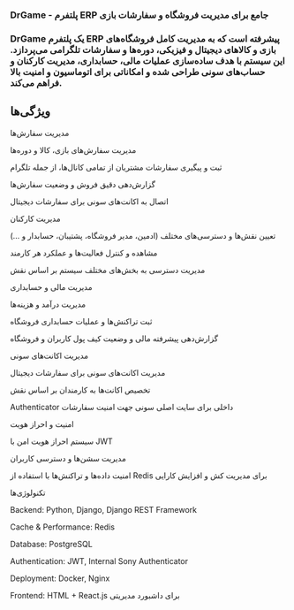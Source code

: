### DrGame - پلتفرم ERP جامع برای مدیریت فروشگاه و سفارشات بازی

### DrGame یک پلتفرم ERP پیشرفته است که به مدیریت کامل فروشگاه‌های بازی و کالاهای دیجیتال و فیزیکی، دوره‌ها و سفارشات تلگرامی می‌پردازد. این سیستم با هدف ساده‌سازی عملیات مالی، حسابداری، مدیریت کارکنان و حساب‌های سونی طراحی شده و امکاناتی برای اتوماسیون و امنیت بالا فراهم می‌کند.

## ویژگی‌ها
مدیریت سفارش‌ها

مدیریت سفارش‌های بازی، کالا و دوره‌ها

ثبت و پیگیری سفارشات مشتریان از تمامی کانال‌ها، از جمله تلگرام

گزارش‌دهی دقیق فروش و وضعیت سفارش‌ها

اتصال به اکانت‌های سونی برای سفارشات دیجیتال

مدیریت کارکنان

تعیین نقش‌ها و دسترسی‌های مختلف (ادمین، مدیر فروشگاه، پشتیبان، حسابدار و …)

مشاهده و کنترل فعالیت‌ها و عملکرد هر کارمند

مدیریت دسترسی به بخش‌های مختلف سیستم بر اساس نقش

مدیریت مالی و حسابداری

مدیریت درآمد و هزینه‌ها

ثبت تراکنش‌ها و عملیات حسابداری فروشگاه

گزارش‌دهی پیشرفته مالی و وضعیت کیف پول کاربران و فروشگاه

مدیریت اکانت‌های سونی

مدیریت اکانت‌های سونی برای سفارشات دیجیتال

تخصیص اکانت‌ها به کارمندان بر اساس نقش

Authenticator داخلی برای سایت اصلی سونی جهت امنیت سفارشات

امنیت و احراز هویت

سیستم احراز هویت امن با JWT

مدیریت سشن‌ها و دسترسی کاربران

امنیت داده‌ها و تراکنش‌ها با استفاده از Redis برای مدیریت کش و افزایش کارایی

تکنولوژی‌ها

Backend: Python, Django, Django REST Framework

Cache & Performance: Redis

Database: PostgreSQL

Authentication: JWT, Internal Sony Authenticator

Deployment: Docker, Nginx

Frontend: HTML + React.js برای داشبورد مدیریتی
